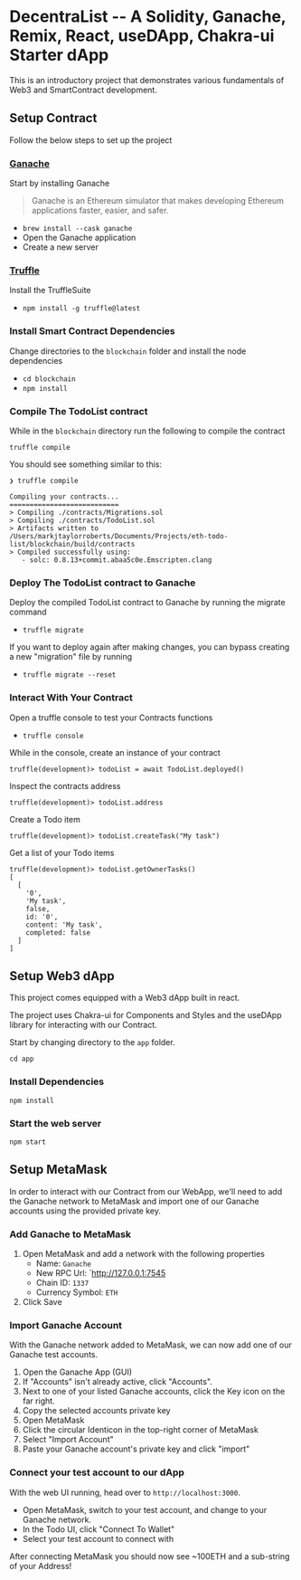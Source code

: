 # DecentraList -- A Solidity, Ganache, Remix, React, useDApp, Chakra-ui Starter dApp

This is an introductory project that demonstrates various fundamentals of Web3 and SmartContract development.

## Setup Contract

Follow the below steps to set up the project

### [Ganache](https://github.com/trufflesuite/ganache)

Start by installing Ganache

> Ganache is an Ethereum simulator that makes developing Ethereum applications faster, easier, and safer.

- `brew install --cask ganache`
- Open the Ganache application
- Create a new server

### [Truffle](https://trufflesuite.com/)

Install the TruffleSuite

- `npm install -g truffle@latest`

### Install Smart Contract Dependencies

Change directories to the `blockchain` folder and install the node dependencies

- `cd blockchain`
- `npm install`

### Compile The TodoList contract

While in the `blockchain` directory run the following to compile the contract

`truffle compile`

You should see something similar to this:

```
❯ truffle compile

Compiling your contracts...
===========================
> Compiling ./contracts/Migrations.sol
> Compiling ./contracts/TodoList.sol
> Artifacts written to /Users/markjtaylorroberts/Documents/Projects/eth-todo-list/blockchain/build/contracts
> Compiled successfully using:
   - solc: 0.8.13+commit.abaa5c0e.Emscripten.clang
```

### Deploy The TodoList contract to Ganache

Deploy the compiled TodoList contract to Ganache by running the migrate command

- `truffle migrate`

If you want to deploy again after making changes, you can bypass creating a new "migration" file by running

- `truffle migrate --reset`

### Interact With Your Contract

Open a truffle console to test your Contracts functions

- `truffle console`

While in the console, create an instance of your contract

`truffle(development)> todoList = await TodoList.deployed()`

Inspect the contracts address

`truffle(development)> todoList.address`

Create a Todo item

`truffle(development)> todoList.createTask("My task")`

Get a list of your Todo items

```
truffle(development)> todoList.getOwnerTasks()
[
  [
    '0',
    'My task',
    false,
    id: '0',
    content: 'My task',
    completed: false
  ]
]
```

## Setup Web3 dApp

This project comes equipped with a Web3 dApp built in react.

The project uses Chakra-ui for Components and Styles and the useDApp library for interacting with our Contract.

Start by changing directory to the `app` folder.

`cd app`

### Install Dependencies

`npm install`

### Start the web server

`npm start`

## Setup MetaMask

In order to interact with our Contract from our WebApp, we'll need to add the Ganache network to MetaMask and import one of our Ganache accounts using the provided private key.

### Add Ganache to MetaMask

1. Open MetaMask and add a network with the following properties
   - Name: `Ganache`
   - New RPC Url: `http://127.0.0.1:7545
   - Chain ID: `1337`
   - Currency Symbol: `ETH`
2. Click Save

### Import Ganache Account

With the Ganache network added to MetaMask, we can now add one of our Ganache test accounts.

1. Open the Ganache App (GUI)
2. If "Accounts" isn't already active, click "Accounts".
3. Next to one of your listed Ganache accounts, click the Key icon on the far right.
4. Copy the selected accounts private key
5. Open MetaMask
6. Click the circular Identicon in the top-right corner of MetaMask
7. Select "Import Account"
8. Paste your Ganache account's private key and click "import"

### Connect your test account to our dApp

With the web UI running, head over to `http://localhost:3000`.

- Open MetaMask, switch to your test account, and change to your Ganache network.
- In the Todo UI, click "Connect To Wallet"
- Select your test account to connect with

After connecting MetaMask you should now see ~100ETH and a sub-string of your Address!
